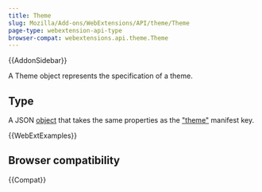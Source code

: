 ```yaml
---
title: Theme
slug: Mozilla/Add-ons/WebExtensions/API/theme/Theme
page-type: webextension-api-type
browser-compat: webextensions.api.theme.Theme
---
```


{{AddonSidebar}}

A Theme object represents the specification of a theme.

## Type

A JSON [object](/en-US/docs/Web/JavaScript/Reference/Global_Objects/Object) that takes the same properties as the ["theme"](/en-US/docs/Mozilla/Add-ons/WebExtensions/manifest.json/theme) manifest key.

{{WebExtExamples}}

## Browser compatibility

{{Compat}}
